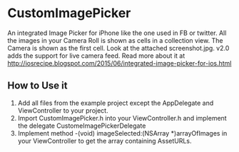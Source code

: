 # CustomImagePicker
An integrated Image Picker for iPhone like the one used in FB or twitter.
All the images in your Camera Roll is shown as cells in a collection view.
The Camera is shown as the first cell. Look at the attached screenshot.jpg.
v2.0 adds the support for live camera feed. Read more about it at http://iosrecipe.blogspot.com/2015/06/integrated-image-picker-for-ios.html

How to Use it
-------------
1. Add all files from the example project except the AppDelegate and
   ViewController to your project.
2. Import CustomImagePicker.h into your ViewController.h and implement the 
   delegate CustomeImagePickerDelegate
3. Implement method -(void) imageSelected:(NSArray *)arrayOfImages in your 
   ViewController to get the array containing AssetURLs.

